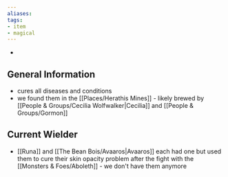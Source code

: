 ```yaml
---
aliases: 
tags: 
- item
- magical
---
```


- 

## General Information
- cures all diseases and conditions
- we found them in  the [[Places/Herathis Mines]] - likely brewed by [[People & Groups/Cecilia Wolfwalker|Cecilia]] and [[People & Groups/Gormon]]

## Current Wielder
- [[Runa]] and [[The Bean Bois/Avaaros|Avaaros]] each had one but used them to cure their skin opacity problem after the fight with the [[Monsters & Foes/Aboleth]] - we don't have them anymore

